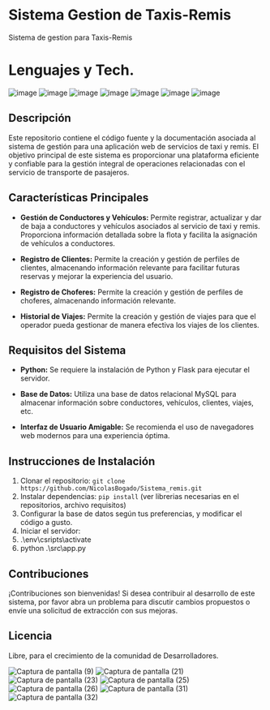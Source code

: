 # Sistema Gestion de Taxis-Remis
Sistema de gestion para Taxis-Remis

# Lenguajes y Tech.
![image](https://github.com/NicolasBogado/Sistema_remis/assets/112599449/e73ff784-dd67-4669-940a-90cce9787f7c)
![image](https://github.com/NicolasBogado/Sistema_remis/assets/112599449/9271ba81-0686-4eb7-866f-07a34f2c4016)
![image](https://github.com/NicolasBogado/Sistema_remis/assets/112599449/fa31f5db-e0e0-40a5-ab90-9b3fb2e2d46d)
![image](https://github.com/NicolasBogado/Sistema_remis/assets/112599449/2de5e52f-28b3-4745-be3a-708cf6499ebf)
![image](https://github.com/NicolasBogado/Sistema_remis/assets/112599449/25415719-167c-41f6-996b-7c191a2b8767)
![image](https://github.com/NicolasBogado/Sistema_remis/assets/112599449/02b1f108-9e28-4849-87aa-3e6565683ee6)
![image](https://github.com/NicolasBogado/Sistema_remis/assets/112599449/d1d31188-fcce-42e6-b481-928520fcee8b)




## Descripción

Este repositorio contiene el código fuente y la documentación asociada al sistema de gestión para una aplicación web de servicios de taxi y remis. El objetivo principal de este sistema es proporcionar una plataforma eficiente y confiable para la gestión integral de operaciones relacionadas con el servicio de transporte de pasajeros.

## Características Principales

- **Gestión de Conductores y Vehículos:** Permite registrar, actualizar y dar de baja a conductores y vehículos asociados al servicio de taxi y remis. Proporciona información detallada sobre la flota y facilita la asignación de vehículos a conductores.

- **Registro de Clientes:** Permite la creación y gestión de perfiles de clientes, almacenando información relevante para facilitar futuras reservas y mejorar la experiencia del usuario.

- **Registro de Choferes:** Permite la creación y gestión de perfiles de choferes, almacenando información relevante.

- **Historial de Viajes:** Permite la creación y gestión de viajes para que el operador pueda gestionar de manera efectiva los viajes de los clientes.

## Requisitos del Sistema

- **Python:** Se requiere la instalación de Python y Flask para ejecutar el servidor.

- **Base de Datos:** Utiliza una base de datos relacional MySQL para almacenar información sobre conductores, vehículos, clientes, viajes, etc.

- **Interfaz de Usuario Amigable:** Se recomienda el uso de navegadores web modernos para una experiencia óptima.

## Instrucciones de Instalación

1. Clonar el repositorio: `git clone https://github.com/NicolasBogado/Sistema_remis.git`
2. Instalar dependencias: `pip install` (ver librerias necesarias en el repositorios, archivo requisitos)
3. Configurar la base de datos según tus preferencias, y modificar el código a gusto.
4. Iniciar el servidor:
5. .\env\csripts\activate
6. python .\src\app.py


## Contribuciones

¡Contribuciones son bienvenidas! Si desea contribuir al desarrollo de este sistema, por favor abra un problema para discutir cambios propuestos o envíe una solicitud de extracción con sus mejoras.

## Licencia

Libre, para el crecimiento de la comunidad de Desarrolladores.

![Captura de pantalla (9)](https://github.com/NicolasBogado/Sistema_remis/assets/112599449/d9963c4f-e82e-47b0-a47a-32c11f09820e)
![Captura de pantalla (21)](https://github.com/NicolasBogado/Sistema_remis/assets/112599449/0217a0e5-8d0d-4424-a201-0dc0a435fa42)
![Captura de pantalla (23)](https://github.com/NicolasBogado/Sistema_remis/assets/112599449/ee47e9e0-0685-45d0-8486-1c0e765b7dd7)
![Captura de pantalla (25)](https://github.com/NicolasBogado/Sistema_remis/assets/112599449/62500c60-bcf1-49c5-bad0-9df4c77ed31c)
![Captura de pantalla (26)](https://github.com/NicolasBogado/Sistema_remis/assets/112599449/8960c122-5880-45ec-a724-51debaad4c15)
![Captura de pantalla (31)](https://github.com/NicolasBogado/Sistema_remis/assets/112599449/c1bf8a6c-80a2-4023-a7a1-63c70d01cf8b)
![Captura de pantalla (32)](https://github.com/NicolasBogado/Sistema_remis/assets/112599449/ad7391b6-c4df-4760-9f11-9a5953d2ecfc)





